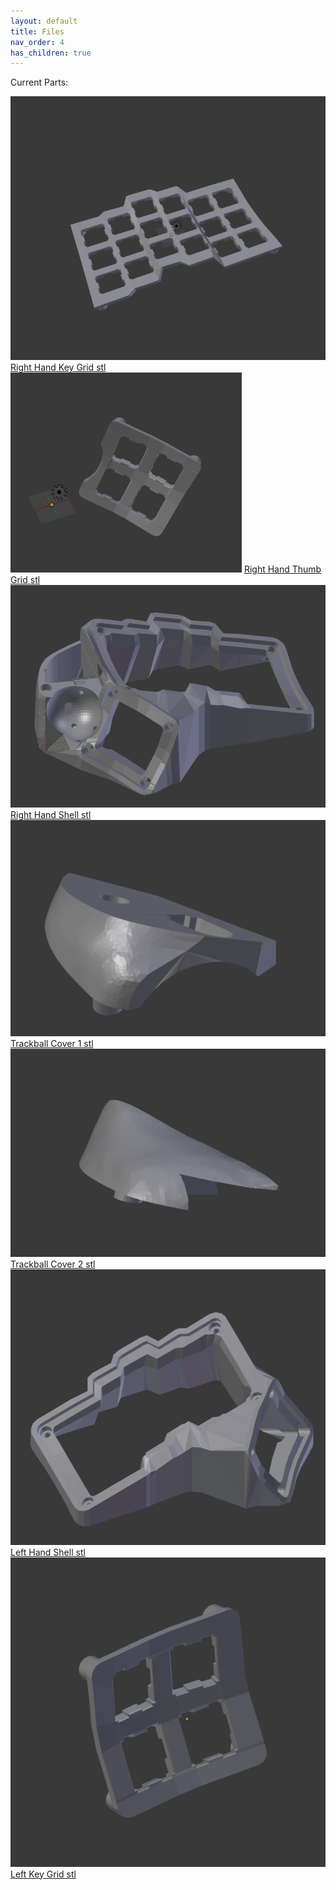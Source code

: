 ```yaml
---
layout: default
title: Files
nav_order: 4
has_children: true
---
```

Current Parts:

<img src="https://github.com/SpandexWizard/Archimedes/blob/main/keygrid%201.PNG?raw=true" alt= "">
<a href="https://github.com/SpandexWizard/Archimedes/blob/main/stls/key%20grid%201.stl">Right Hand Key Grid stl</a>

<img src="https://github.com/SpandexWizard/Archimedes/blob/main/keygrid%202.PNG?raw=true" alt= "">
<a href="https://github.com/SpandexWizard/Archimedes/blob/main/stls/key%20grid%202.stl">Right Hand Thumb Grid stl</a>

<img src="https://github.com/SpandexWizard/Archimedes/blob/main/right%20hand%20shell.PNG?raw=true" alt= "">
<a href="https://github.com/SpandexWizard/Archimedes/blob/main/stls/right%20hand%20shell%20no%20ctrl%20brd%20mount.stl">Right Hand Shell stl</a>

<img src="https://github.com/SpandexWizard/Archimedes/blob/main/trackball%20cover%201.PNG?raw=true" alt= "">
<a href="https://github.com/SpandexWizard/Archimedes/blob/main/stls/right%20hand%20trackball%20cover%201.stl">Trackball Cover 1 stl</a>

<img src="https://github.com/SpandexWizard/Archimedes/blob/main/trackball%20cover%202.PNG?raw=true" alt= "">
<a href="https://github.com/SpandexWizard/Archimedes/blob/main/stls/right%20hand%20trackball%20cover%202.stl">Trackball Cover 2 stl</a>

<img src="https://github.com/SpandexWizard/Archimedes/blob/main/left%20shell.PNG?raw=true" alt= "">
<a href="https://github.com/SpandexWizard/Archimedes/blob/main/stls/left%20hand%20shell%20notrackball.stl">Left Hand Shell stl</a>

<img src="https://github.com/SpandexWizard/Archimedes/blob/main/left%20thumb%20keygrid.PNG?raw=true" alt= "">
<a href="https://github.com/SpandexWizard/Archimedes/blob/main/stls/left%20hand%20thumb%20keygrid.stl">Left Key Grid stl</a>
